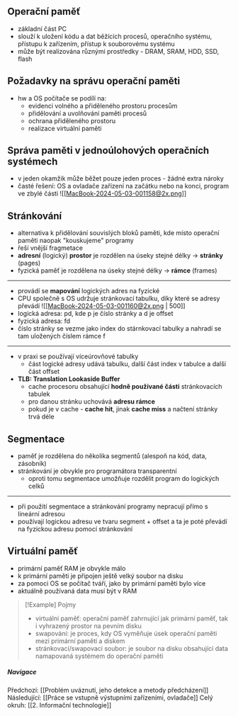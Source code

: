 ## Operační paměť
- základní část PC
- slouží k uložení kódu a dat běžících procesů, operačního systému, přístupu k zařízením, přístup k souborovému systému
- může být realizována různými prostředky - DRAM, SRAM, HDD, SSD, flash

## Požadavky na správu operační paměti
- hw a OS počítače se podílí na:
	- evidenci volného a přiděleného prostoru procesům
	- přidělování a uvolňování paměti procesů
	- ochrana přiděleného prostoru
	- realizace virtuální paměti

## Správa paměti v jednoúlohových operačních systémech
- v jeden okamžik může běžet pouze jeden proces - žádné extra nároky
- časté řešení: OS a ovladače zařízení na začátku nebo na konci, program ve zbylé části
![[MacBook-2024-05-03-001158@2x.png]]

## Stránkování
- alternativa k přidělování souvislých bloků paměti, kde místo operační paměti naopak "kouskujeme" programy
- řeší vnější fragmetace
- **adresní** (logický) **prostor** je rozdělen na úseky stejné délky $\rightarrow$ **stránky** (pages)
- fyzická paměť je rozdělena na úseky stejné délky $\rightarrow$ **rámce** (frames)
---
- provádí se **mapování** logických adres na fyzické
- CPU společně s OS udržuje stránkovací tabulku, díky které se adresy převádí
![[MacBook-2024-05-03-001160@2x.png | 500]]
- logická adresa: pd, kde p je číslo stránky a d je offset
- fyzická adresa: fd
- číslo stránky se vezme jako index do stárnkovací tabulky a nahradí se tam uložených číslem rámce f
---
- v praxi se používají víceúrovňové tabulky
	- část logické adresy udává tabulku, další část index v tabulce a další část offset
- **TLB: Translation Lookaside Buffer**
	- cache procesoru obsahující **hodně používané části** stránkovacích tabulek
	- pro danou stránku uchovává **adresu rámce**
	- pokud je v cache - **cache hit**, jinak **cache miss** a načtení stránky trvá déle

## Segmentace
- paměť je rozdělena do několika segmentů (alespoň na kód, data, zásobník)
- stránkování je obvykle pro programátora transparentní
	- oproti tomu segmentace umožňuje rozdělit program do logických celků
---
- při použití segmentace a stránkování programy nepracují přímo s lineární adresou
- používají logickou adresu ve tvaru segment + offset a ta je poté převádí na fyzickou adresu pomocí stránkování

## Virtuální paměť
- primární paměť RAM je obvykle málo
- k primární paměti je připojen ještě velký soubor na disku
- za pomoci OS se počítač tváří, jako by primární paměti bylo více
- aktuálně používaná  data musí být v RAM
>[!Example] Pojmy
>- virtuální paměť: operační paměť zahrnující jak primární paměť, tak i vyhrazený prostor na pevním disku
>- swapování: je proces, kdy OS vyměňuje úsek operační paměti mezi primární pamětí a diskem
>- stránkovací/swapovací soubor: je soubor na disku obsahující data namapovaná systémem do operační paměti

##### Navigace
Předchozí: [[Problém uváznutí, jeho detekce a metody předcházení]]
Následující: [[Práce se vstupně výstupními zařízeními, ovladače]]
Celý okruh: [[2. Informační technologie]]